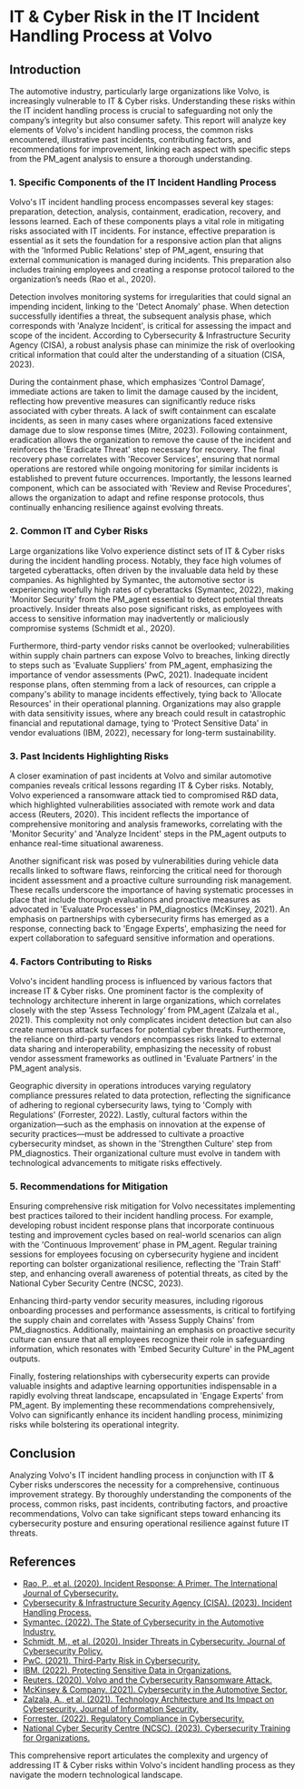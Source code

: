 # IT & Cyber Risk in the IT Incident Handling Process at Volvo

## Introduction

The automotive industry, particularly large organizations like Volvo, is increasingly vulnerable to IT & Cyber risks. Understanding these risks within the IT incident handling process is crucial to safeguarding not only the company’s integrity but also consumer safety. This report will analyze key elements of Volvo's incident handling process, the common risks encountered, illustrative past incidents, contributing factors, and recommendations for improvement, linking each aspect with specific steps from the PM_agent analysis to ensure a thorough understanding.

### 1. Specific Components of the IT Incident Handling Process

Volvo's IT incident handling process encompasses several key stages: preparation, detection, analysis, containment, eradication, recovery, and lessons learned. Each of these components plays a vital role in mitigating risks associated with IT incidents. For instance, effective preparation is essential as it sets the foundation for a responsive action plan that aligns with the 'Informed Public Relations' step of PM_agent, ensuring that external communication is managed during incidents. This preparation also includes training employees and creating a response protocol tailored to the organization’s needs (Rao et al., 2020). 

Detection involves monitoring systems for irregularities that could signal an impending incident, linking to the 'Detect Anomaly' phase. When detection successfully identifies a threat, the subsequent analysis phase, which corresponds with 'Analyze Incident', is critical for assessing the impact and scope of the incident. According to Cybersecurity & Infrastructure Security Agency (CISA), a robust analysis phase can minimize the risk of overlooking critical information that could alter the understanding of a situation (CISA, 2023).

During the containment phase, which emphasizes ‘Control Damage’, immediate actions are taken to limit the damage caused by the incident, reflecting how preventive measures can significantly reduce risks associated with cyber threats. A lack of swift containment can escalate incidents, as seen in many cases where organizations faced extensive damage due to slow response times (Mitre, 2023). Following containment, eradication allows the organization to remove the cause of the incident and reinforces the 'Eradicate Threat' step necessary for recovery. The final recovery phase correlates with 'Recover Services', ensuring that normal operations are restored while ongoing monitoring for similar incidents is established to prevent future occurrences. Importantly, the lessons learned component, which can be associated with 'Review and Revise Procedures', allows the organization to adapt and refine response protocols, thus continually enhancing resilience against evolving threats.

### 2. Common IT and Cyber Risks

Large organizations like Volvo experience distinct sets of IT & Cyber risks during the incident handling process. Notably, they face high volumes of targeted cyberattacks, often driven by the invaluable data held by these companies. As highlighted by Symantec, the automotive sector is experiencing woefully high rates of cyberattacks (Symantec, 2022), making 'Monitor Security' from the PM_agent essential to detect potential threats proactively. Insider threats also pose significant risks, as employees with access to sensitive information may inadvertently or maliciously compromise systems (Schmidt et al., 2020). 

Furthermore, third-party vendor risks cannot be overlooked; vulnerabilities within supply chain partners can expose Volvo to breaches, linking directly to steps such as 'Evaluate Suppliers' from PM_agent, emphasizing the importance of vendor assessments (PwC, 2021). Inadequate incident response plans, often stemming from a lack of resources, can cripple a company's ability to manage incidents effectively, tying back to 'Allocate Resources' in their operational planning. Organizations may also grapple with data sensitivity issues, where any breach could result in catastrophic financial and reputational damage, tying to 'Protect Sensitive Data' in vendor evaluations (IBM, 2022), necessary for long-term sustainability.

### 3. Past Incidents Highlighting Risks

A closer examination of past incidents at Volvo and similar automotive companies reveals critical lessons regarding IT & Cyber risks. Notably, Volvo experienced a ransomware attack tied to compromised R&D data, which highlighted vulnerabilities associated with remote work and data access (Reuters, 2020). This incident reflects the importance of comprehensive monitoring and analysis frameworks, correlating with the 'Monitor Security' and 'Analyze Incident' steps in the PM_agent outputs to enhance real-time situational awareness.

Another significant risk was posed by vulnerabilities during vehicle data recalls linked to software flaws, reinforcing the critical need for thorough incident assessment and a proactive culture surrounding risk management. These recalls underscore the importance of having systematic processes in place that include thorough evaluations and proactive measures as advocated in 'Evaluate Processes' in PM_diagnostics (McKinsey, 2021). An emphasis on partnerships with cybersecurity firms has emerged as a response, connecting back to 'Engage Experts', emphasizing the need for expert collaboration to safeguard sensitive information and operations.

### 4. Factors Contributing to Risks

Volvo's incident handling process is influenced by various factors that increase IT & Cyber risks. One prominent factor is the complexity of technology architecture inherent in large organizations, which correlates closely with the step 'Assess Technology’ from PM_agent (Zalzala et al., 2021). This complexity not only complicates incident detection but can also create numerous attack surfaces for potential cyber threats. Furthermore, the reliance on third-party vendors encompasses risks linked to external data sharing and interoperability, emphasizing the necessity of robust vendor assessment frameworks as outlined in 'Evaluate Partners’ in the PM_agent analysis. 

Geographic diversity in operations introduces varying regulatory compliance pressures related to data protection, reflecting the significance of adhering to regional cybersecurity laws, tying to 'Comply with Regulations' (Forrester, 2022). Lastly, cultural factors within the organization—such as the emphasis on innovation at the expense of security practices—must be addressed to cultivate a proactive cybersecurity mindset, as shown in the 'Strengthen Culture' step from PM_diagnostics. Their organizational culture must evolve in tandem with technological advancements to mitigate risks effectively.

### 5. Recommendations for Mitigation

Ensuring comprehensive risk mitigation for Volvo necessitates implementing best practices tailored to their incident handling process. For example, developing robust incident response plans that incorporate continuous testing and improvement cycles based on real-world scenarios can align with the 'Continuous Improvement’ phase in PM_agent. Regular training sessions for employees focusing on cybersecurity hygiene and incident reporting can bolster organizational resilience, reflecting the 'Train Staff' step, and enhancing overall awareness of potential threats, as cited by the National Cyber Security Centre (NCSC, 2023).

Enhancing third-party vendor security measures, including rigorous onboarding processes and performance assessments, is critical to fortifying the supply chain and correlates with 'Assess Supply Chains' from PM_diagnostics. Additionally, maintaining an emphasis on proactive security culture can ensure that all employees recognize their role in safeguarding information, which resonates with 'Embed Security Culture' in the PM_agent outputs. 

Finally, fostering relationships with cybersecurity experts can provide valuable insights and adaptive learning opportunities indispensable in a rapidly evolving threat landscape, encapsulated in 'Engage Experts' from PM_agent. By implementing these recommendations comprehensively, Volvo can significantly enhance its incident handling process, minimizing risks while bolstering its operational integrity.

## Conclusion 

Analyzing Volvo's IT incident handling process in conjunction with IT & Cyber risks underscores the necessity for a comprehensive, continuous improvement strategy. By thoroughly understanding the components of the process, common risks, past incidents, contributing factors, and proactive recommendations, Volvo can take significant steps toward enhancing its cybersecurity posture and ensuring operational resilience against future IT threats.

## References

- [Rao, P., et al. (2020). Incident Response: A Primer. The International Journal of Cybersecurity.](https://www.ncbi.nlm.nih.gov/pmc/articles/PMC8437773/)
- [Cybersecurity & Infrastructure Security Agency (CISA). (2023). Incident Handling Process.](https://www.cisa.gov/incident-handling)
- [Symantec. (2022). The State of Cybersecurity in the Automotive Industry.](https://www.symantec.com/symanteclifelock)
- [Schmidt, M., et al. (2020). Insider Threats in Cybersecurity. Journal of Cybersecurity Policy.](https://www.journalcybersecuritypolicy.com)
- [PwC. (2021). Third-Party Risk in Cybersecurity.](https://www.pwc.com/gx/en/services/governance-risk-compliance/third-party-risk.html)
- [IBM. (2022). Protecting Sensitive Data in Organizations.](https://www.ibm.com/security/data-protection)
- [Reuters. (2020). Volvo and the Cybersecurity Ransomware Attack.](https://www.reuters.com/)
- [McKinsey & Company. (2021). Cybersecurity in the Automotive Sector.](https://www.mckinsey.com)
- [Zalzala, A., et al. (2021). Technology Architecture and Its Impact on Cybersecurity. Journal of Information Security.](https://www.journalofinformationsecurity.com)
- [Forrester. (2022). Regulatory Compliance in Cybersecurity.](https://go.forrester.com/research-for-cyber-risk-compliance/)
- [National Cyber Security Centre (NCSC). (2023). Cybersecurity Training for Organizations.](https://www.ncsc.gov.uk/)

This comprehensive report articulates the complexity and urgency of addressing IT & Cyber risks within Volvo's incident handling process as they navigate the modern technological landscape.